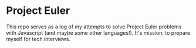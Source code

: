 # Project Euler

This repo serves as a log of my attempts to solve Project Euler problems with Javascript (and maybe some other languages!). It's mission: to prepare myself for tech interviews.
